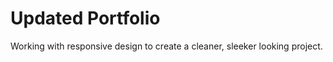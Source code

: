 # Updated Portfolio

Working with responsive design to create a cleaner, sleeker looking project. 


